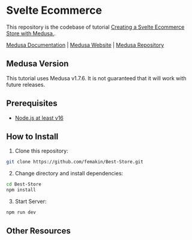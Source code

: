 # Svelte Ecommerce

This repository is the codebase of tutorial [Creating a Svelte Ecommerce Store with Medusa.](https://github.com/femakin/Best-Store).

[Medusa Documentation](https://docs.medusajs.com/) | [Medusa Website](https://medusajs.com/) | [Medusa Repository](https://github.com/medusajs/medusa)

## Medusa Version

This tutorial uses Medusa v1.7.6. It is not guaranteed that it will work with future releases.

## Prerequisites

- [Node.js at least v16](https://docs.medusajs.com/tutorial/set-up-your-development-environment#nodejs)
<!-- - _Every pre-requisite as a bullet point_ -->

## How to Install

<!-- _You may change these steps per your article._ -->

1. Clone this repository:

```bash
git clone https://github.com/femakin/Best-Store.git
```

2. Change directory and install dependencies:

```bash
cd Best-Store
npm install
```

3. Start Server:

```bash
npm run dev
```

## Other Resources

<!-- _If any other resources in our documentation or other documentations are relevant to the tutorial, add them here._ -->
